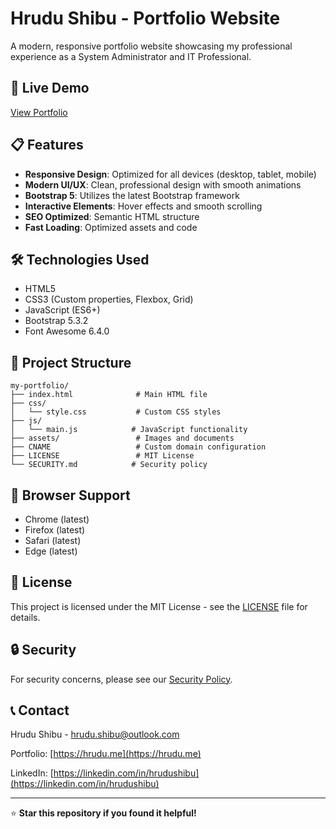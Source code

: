 # Hrudu Shibu - Portfolio Website

A modern, responsive portfolio website showcasing my professional experience as a System Administrator and IT Professional.

## 🚀 Live Demo

[View Portfolio](https://hrudu.me/)

## 📋 Features

- **Responsive Design**: Optimized for all devices (desktop, tablet, mobile)
- **Modern UI/UX**: Clean, professional design with smooth animations
- **Bootstrap 5**: Utilizes the latest Bootstrap framework
- **Interactive Elements**: Hover effects and smooth scrolling
- **SEO Optimized**: Semantic HTML structure
- **Fast Loading**: Optimized assets and code

## 🛠️ Technologies Used

- HTML5
- CSS3 (Custom properties, Flexbox, Grid)
- JavaScript (ES6+)
- Bootstrap 5.3.2
- Font Awesome 6.4.0

## 📁 Project Structure

```
my-portfolio/
├── index.html              # Main HTML file
├── css/
│   └── style.css           # Custom CSS styles
├── js/
│   └── main.js            # JavaScript functionality
├── assets/                 # Images and documents
├── CNAME                   # Custom domain configuration
├── LICENSE                 # MIT License
└── SECURITY.md            # Security policy
```

## 📱 Browser Support

- Chrome (latest)
- Firefox (latest)
- Safari (latest)
- Edge (latest)

## 📄 License

This project is licensed under the MIT License - see the [LICENSE](LICENSE) file for details.

## 🔒 Security

For security concerns, please see our [Security Policy](SECURITY.md).

## 📞 Contact

Hrudu Shibu - [hrudu.shibu@outlook.com](mailto:hrudu.shibu@outlook.com)

Portfolio: [https://hrudu.me](https://hrudu.me)

LinkedIn: [https://linkedin.com/in/hrudushibu](https://linkedin.com/in/hrudushibu)

---

⭐ **Star this repository if you found it helpful!**
